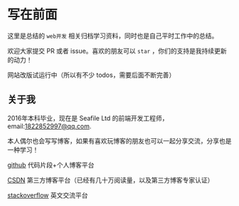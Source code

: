 # 写在前面

这里是总结的 `web开发` 相关归档学习资料，同时也是自己平时工作中的总结。

欢迎大家提交 PR 或者 issue。喜欢的朋友可以 `star` ，你们的支持是我持续更新的动力！

网站改版试运行中（所以有不少 todos，需要后面不断完善）


## 关于我

2016年本科毕业，现在是 Seafile Ltd 的前端开发工程师，email:1822852997@qq.com.

本人偶尔也会写写博客，如果有喜欢玩博客的朋友也可以一起分享交流，分享也是一种学习！

[github](https://github.com/Michael18811380328) 代码片段+个人博客平台

[CSDN](https://blog.csdn.net/weixin_41697143) 第三方博客平台（已经有几十万阅读量，以及第三方博客专家认证）

[stackoverflow](https://stackoverflow.com/users/14245047/michael-an) 英文交流平台
